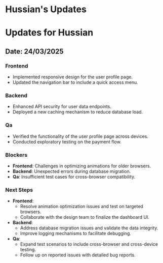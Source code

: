 # Hussian's Updates

# Updates for Hussian

## Date: 24/03/2025

### Frontend
- Implemented responsive design for the user profile page.
- Updated the navigation bar to include a quick access menu.

### Backend
- Enhanced API security for user data endpoints.
- Deployed a new caching mechanism to reduce database load.

### Qa
- Verified the functionality of the user profile page across devices.
- Conducted exploratory testing on the payment flow.

### Blockers
- **Frontend**: Challenges in optimizing animations for older browsers.
- **Backend**: Unexpected errors during database migration.
- **Qa**: Insufficient test cases for cross-browser compatibility.

### Next Steps
- **Frontend**:
  - Resolve animation optimization issues and test on targeted browsers.
  - Collaborate with the design team to finalize the dashboard UI.
- **Backend**:
  - Address database migration issues and validate the data integrity.
  - Improve logging mechanisms to facilitate debugging.
- **Qa**:
  - Expand test scenarios to include cross-browser and cross-device testing.
  - Follow up on reported issues with detailed bug reports.

